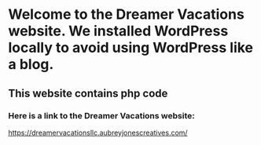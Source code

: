 # Welcome to the Dreamer Vacations website. We installed WordPress locally to avoid using WordPress like a blog. 

## This website contains php code 



### Here is a link to the Dreamer Vacations website: 


https://dreamervacationsllc.aubreyjonescreatives.com/